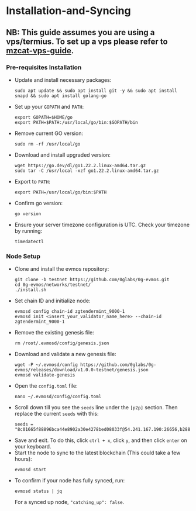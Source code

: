 # Installation-and-Syncing
## NB: This guide assumes you are using a vps/termius. To set up a vps please refer to [mzcat-vps-guide](https://medium.com/@mztacat/setting-up-a-vps-d030b2a28bab).

### Pre-requisites Installation
- Update and install necessary packages:
  ```
  sudo apt update && sudo apt install git -y && sudo apt install snapd && sudo apt install golang-go
  ```
- Set up your `GOPATH` and `PATH`:
  ```
  export GOPATH=$HOME/go
  export PATH=$PATH:/usr/local/go/bin:$GOPATH/bin
  ```
- Remove current GO version:
  ```
  sudo rm -rf /usr/local/go
  ```
- Download and install upgraded version:
  ```
  wget https://go.dev/dl/go1.22.2.linux-amd64.tar.gz
  sudo tar -C /usr/local -xzf go1.22.2.linux-amd64.tar.gz
  ```
- Export to `PATH`:
  ```
  export PATH=/usr/local/go/bin:$PATH
  ```
- Confirm go version:
  ```
  go version
  ```
- Ensure your server timezone configuration is UTC. Check your timezone by running:
  ```
  timedatectl
  ```


### Node Setup
- Clone and install the evmos repository:
  ```
  git clone -b testnet https://github.com/0glabs/0g-evmos.git
  cd 0g-evmos/networks/testnet/
  ./install.sh
  ```
- Set chain ID and initialize node:
  ```
  evmosd config chain-id zgtendermint_9000-1
  evmosd init <insert_your_validator_name_here> --chain-id zgtendermint_9000-1
  ```
- Remove the existing genesis file:
  ```
  rm /root/.evmosd/config/genesis.json
  ```
- Download and validate a new genesis file:
  ```
  wget -P ~/.evmosd/config https://github.com/0glabs/0g-evmos/releases/download/v1.0.0-testnet/genesis.json
  evmosd validate-genesis
  ```
- Open the `config.toml` file:
  ```
  nano ~/.evmosd/config/config.toml
  ```
- Scroll down till you see the `seeds` line under the `[p2p]` section. Then replace the current `seeds` with this:
  ```
  seeds = "8c01665f88896bca44e8902a30e4278bed08033f@54.241.167.190:26656,b288e8b37f4b0dbd9a03e8ce926cd9c801aacf27@54.176.175.48:26656,8e20e8e88d504e67c7a3a58c2ea31d965aa2a890@54.193.250.204:26656,e50ac888b35175bfd4f999697bdeb5b7b52bfc06@54.215.187.94:26656"
  ```
- Save and exit. To do this, click `ctrl + x`, click `y`, and then click `enter` on your keyboard.
- Start the node to sync to the latest blockchain (This could take a few hours):
  ```
  evmosd start
  ```
- To confirm if your node has fully synced, run:
  ```
  evmosd status | jq
  ```
  For a synced up node, `"catching_up": false`.
